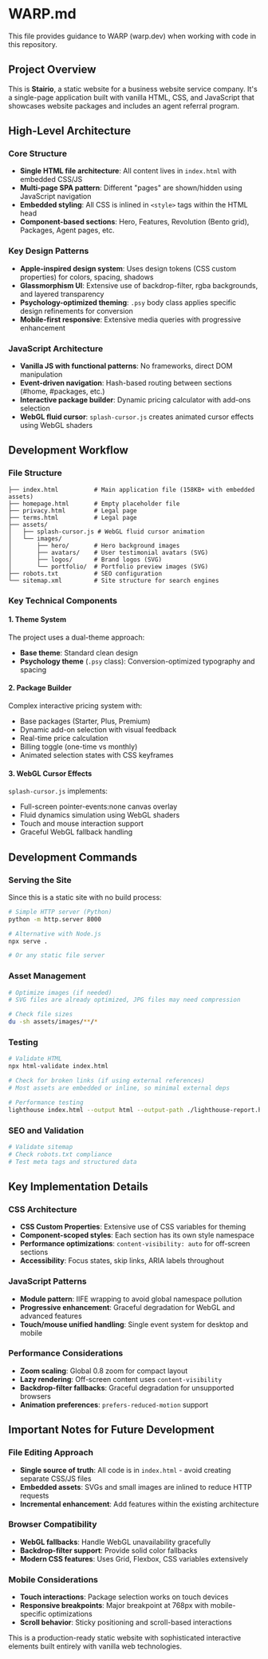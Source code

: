 # WARP.md

This file provides guidance to WARP (warp.dev) when working with code in this repository.

## Project Overview

This is **Stairio**, a static website for a business website service company. It's a single-page application built with vanilla HTML, CSS, and JavaScript that showcases website packages and includes an agent referral program.

## High-Level Architecture

### Core Structure
- **Single HTML file architecture**: All content lives in `index.html` with embedded CSS/JS
- **Multi-page SPA pattern**: Different "pages" are shown/hidden using JavaScript navigation
- **Embedded styling**: All CSS is inlined in `<style>` tags within the HTML head
- **Component-based sections**: Hero, Features, Revolution (Bento grid), Packages, Agent pages, etc.

### Key Design Patterns
- **Apple-inspired design system**: Uses design tokens (CSS custom properties) for colors, spacing, shadows
- **Glassmorphism UI**: Extensive use of backdrop-filter, rgba backgrounds, and layered transparency
- **Psychology-optimized theming**: `.psy` body class applies specific design refinements for conversion
- **Mobile-first responsive**: Extensive media queries with progressive enhancement

### JavaScript Architecture
- **Vanilla JS with functional patterns**: No frameworks, direct DOM manipulation
- **Event-driven navigation**: Hash-based routing between sections (#home, #packages, etc.)
- **Interactive package builder**: Dynamic pricing calculator with add-ons selection
- **WebGL fluid cursor**: `splash-cursor.js` creates animated cursor effects using WebGL shaders

## Development Workflow

### File Structure
```
├── index.html          # Main application file (158KB+ with embedded assets)
├── homepage.html       # Empty placeholder file
├── privacy.html        # Legal page
├── terms.html          # Legal page  
├── assets/
│   ├── splash-cursor.js # WebGL fluid cursor animation
│   └── images/
│       ├── hero/       # Hero background images
│       ├── avatars/    # User testimonial avatars (SVG)
│       ├── logos/      # Brand logos (SVG)
│       └── portfolio/  # Portfolio preview images (SVG)
├── robots.txt          # SEO configuration
└── sitemap.xml         # Site structure for search engines
```

### Key Technical Components

#### 1. Theme System
The project uses a dual-theme approach:
- **Base theme**: Standard clean design
- **Psychology theme** (`.psy` class): Conversion-optimized typography and spacing

#### 2. Package Builder
Complex interactive pricing system with:
- Base packages (Starter, Plus, Premium)
- Dynamic add-on selection with visual feedback
- Real-time price calculation
- Billing toggle (one-time vs monthly)
- Animated selection states with CSS keyframes

#### 3. WebGL Cursor Effects
`splash-cursor.js` implements:
- Full-screen pointer-events:none canvas overlay
- Fluid dynamics simulation using WebGL shaders
- Touch and mouse interaction support
- Graceful WebGL fallback handling

## Development Commands

### Serving the Site
Since this is a static site with no build process:
```bash
# Simple HTTP server (Python)
python -m http.server 8000

# Alternative with Node.js
npx serve .

# Or any static file server
```

### Asset Management
```bash
# Optimize images (if needed)
# SVG files are already optimized, JPG files may need compression

# Check file sizes
du -sh assets/images/**/*
```

### Testing
```bash
# Validate HTML
npx html-validate index.html

# Check for broken links (if using external references)
# Most assets are embedded or inline, so minimal external deps

# Performance testing
lighthouse index.html --output html --output-path ./lighthouse-report.html
```

### SEO and Validation
```bash
# Validate sitemap
# Check robots.txt compliance
# Test meta tags and structured data
```

## Key Implementation Details

### CSS Architecture
- **CSS Custom Properties**: Extensive use of CSS variables for theming
- **Component-scoped styles**: Each section has its own style namespace
- **Performance optimizations**: `content-visibility: auto` for off-screen sections
- **Accessibility**: Focus states, skip links, ARIA labels throughout

### JavaScript Patterns
- **Module pattern**: IIFE wrapping to avoid global namespace pollution
- **Progressive enhancement**: Graceful degradation for WebGL and advanced features
- **Touch/mouse unified handling**: Single event system for desktop and mobile

### Performance Considerations
- **Zoom scaling**: Global 0.8 zoom for compact layout
- **Lazy rendering**: Off-screen content uses `content-visibility`
- **Backdrop-filter fallbacks**: Graceful degradation for unsupported browsers
- **Animation preferences**: `prefers-reduced-motion` support

## Important Notes for Future Development

### File Editing Approach
- **Single source of truth**: All code is in `index.html` - avoid creating separate CSS/JS files
- **Embedded assets**: SVGs and small images are inlined to reduce HTTP requests  
- **Incremental enhancement**: Add features within the existing architecture

### Browser Compatibility
- **WebGL fallbacks**: Handle WebGL unavailability gracefully
- **Backdrop-filter support**: Provide solid color fallbacks
- **Modern CSS features**: Uses Grid, Flexbox, CSS variables extensively

### Mobile Considerations
- **Touch interactions**: Package selection works on touch devices
- **Responsive breakpoints**: Major breakpoint at 768px with mobile-specific optimizations
- **Scroll behavior**: Sticky positioning and scroll-based interactions

This is a production-ready static website with sophisticated interactive elements built entirely with vanilla web technologies.

